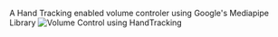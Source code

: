 A Hand Tracking enabled volume controler using Google's Mediapipe Library
![Volume Control using HandTracking](https://github.com/user-attachments/assets/770ad0f7-d6ed-45ce-96a8-2e93b80b142a)
